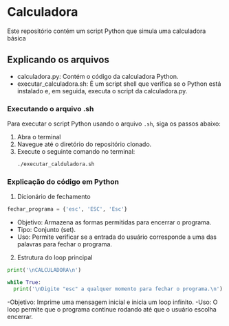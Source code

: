 # Calculadora

Este repositório contém um script Python que simula uma calculadora básica

## Explicando os arquivos

- calculadora.py: Contém o código da calculadora Python.
- executar_calculadora.sh: É um script shell que verifica se o Python está instalado e, em seguida, executa o script da calculadora.py.

### Executando o arquivo .sh

Para executar o script Python usando o arquivo `.sh`, siga os passos abaixo:

1. Abra o terminal
2. Navegue até o diretório do repositório clonado.
3. Execute o seguinte comando no terminal:
   ```bash
   ./executar_calduladora.sh

### Explicação do código em Python

1. Dicionário de fechamento
```python
fechar_programa = {'esc', 'ESC', 'Esc'}
```
- Objetivo: Armazena as formas permitidas para encerrar o programa.
- Tipo: Conjunto (set).
- Uso: Permite verificar se a entrada do usuário corresponde a uma das palavras para fechar o programa.
2. Estrutura do loop principal
  ```python
  print('\nCALCULADORA\n')
  
  while True:
    print('\nDigite "esc" a qualquer momento para fechar o programa.\n')
  ```
-Objetivo: Imprime uma mensagem inicial e inicia um loop infinito.
-Uso: O loop permite que o programa continue rodando até que o usuário escolha encerrar.
